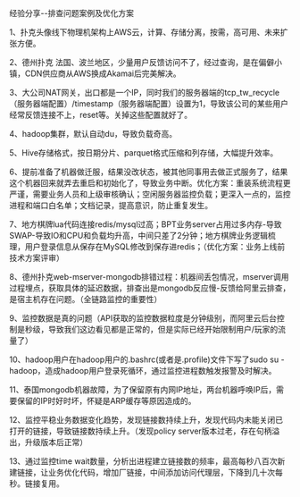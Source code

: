 经验分享--排查问题案例及优化方案

1、扑克头像线下物理机架构上AWS云，计算、存储分离，按需，高可用、未来扩张方便。

2、德州扑克 法国、波兰地区，少量用户反馈访问不了，经过查询，是在偏僻小镇，CDN供应商从AWS换成Akamai后完美解决。

3、大公司NAT网关，出口都是一个IP，同时我们的服务器端的tcp\_tw\_recycle（服务器端配置）/timestamp（服务器端配置）设置为1，导致该公司的某些用户经常反馈连接不上，reset等。关掉这些配置就好了。

4、hadoop集群，默认自动du，导致负载奇高。

5、Hive存储格式，按日期分片、parquet格式压缩和列存储，大幅提升效率。

6、提前准备了机器做迁服，结果没改状态，被其他同事用去做正式服务了，结果这个机器回来就弄去重启和初始化了，导致业务中断。优化方案：重装系统流程更严谨，需要业务人员和上级审核确认；空闲服务器监控负载；更深入一点的，监控进程和端口白名单；文档记录，提高意识，防止重复发生。

7、地方棋牌lua代码连接redis/mysql过高；BPT业务server占用过多内存-导致SWAP-导致IO和CPU和负载均升高，中间只差了2分钟；地方棋牌业务逻辑梳理，用户登录信息从保存在MySQL修改到保存进redis；（优化方案：业务上线前技术方案评审）

8、德州扑克web-mserver-mongodb排错过程：机器间丢包情况，mserver调用过程埋点，获取具体的延迟数据，排查出是mongodb反应慢-反馈给阿里云排查，是宿主机存在问题。（全链路监控的重要性）

9、监控数据是真的问题（API获取的监控数据粒度是分钟级别，而阿里云后台控制是秒级，导致我们这边看见都是正常的，但是实际已经开始限制用户/玩家的流量了）

10、hadoop用户在hadoop用户的.bashrc\(或者是.profile\)文件下写了sudo su - hadoop，造成hadoop用户登录死循环，通过监控进程数触发报警及时解决。

11、泰国mongodb机器故障，为了保留原有内网IP地址，两台机器呼唤IP后，需要保留的IP时好时坏，怀疑是ARP缓存等原因造成的。

12、监控平稳业务数据变化趋势，发现链接数持续上升，发现代码内未能关闭已打开的链接，导致链接数持续上升。（发现policy server版本过老，存在句柄溢出，升级版本后正常）

13、通过监控time wait数量，分析出进程建立链接数的频率，最高每秒八百次新建链接，让业务优化代码，增加厂链接，中间添加访问代理层，下降到几十次每秒。链接复用。

